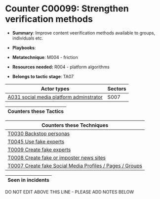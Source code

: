 # Counter C00099: Strengthen verification methods

* **Summary**: Improve content veerification methods available to groups, individuals etc.  

* **Playbooks**: 

* **Metatechnique**: M004 - friction

* **Resources needed:** R004 - platform algorithms

* **Belongs to tactic stage**: TA07


| Actor types | Sectors |
| ----------- | ------- |
| [A031 social media platform adminstrator](../generated_pages/actortypes/A031.md) | S007 |



| Counters these Tactics |
| ---------------------- |



| Counters these Techniques |
| ------------------------- |
| [T0030 Backstop personas](../generated_pages/techniques/T0030.md) |
| [T0045 Use fake experts](../generated_pages/techniques/T0045.md) |
| [T0009 Create fake experts](../generated_pages/techniques/T0009.md) |
| [T0008 Create fake or imposter news sites](../generated_pages/techniques/T0008.md) |
| [T0007 Create fake Social Media Profiles / Pages / Groups](../generated_pages/techniques/T0007.md) |



| Seen in incidents |
| ----------------- |


DO NOT EDIT ABOVE THIS LINE - PLEASE ADD NOTES BELOW
